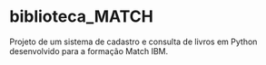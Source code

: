 # biblioteca_MATCH
 Projeto de um sistema de cadastro e consulta de livros em Python desenvolvido para a formação Match IBM.
